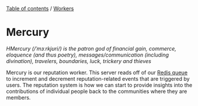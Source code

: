 [Table of contents](../../readme.md) / [Workers](../intro.md)

# Mercury

*HMercury (/ˈmɜːrkjʊri/) is the patron god of financial gain, commerce, eloquence (and thus poetry), messages/communication (including divination), travelers, boundaries, luck, trickery and thieves*

Mercury is our reputation worker. This server reads off of our [Redis queue](../background-jobs.md) to increment and decrement reputation-related events that are triggered by users. The reputation system is how we can start to provide insights into the contributions of individual people back to the communities where they are members. 